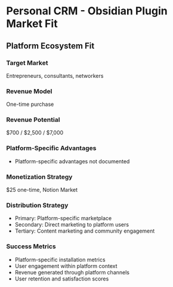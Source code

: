 # Personal CRM - Obsidian Plugin Market Fit

## Platform Ecosystem Fit

### Target Market
Entrepreneurs, consultants, networkers

### Revenue Model
One-time purchase

### Revenue Potential
$700 / $2,500 / $7,000

### Platform-Specific Advantages
- Platform-specific advantages not documented

### Monetization Strategy
$25 one-time, Notion Market

### Distribution Strategy
- Primary: Platform-specific marketplace
- Secondary: Direct marketing to platform users
- Tertiary: Content marketing and community engagement

### Success Metrics
- Platform-specific installation metrics
- User engagement within platform context
- Revenue generated through platform channels
- User retention and satisfaction scores
